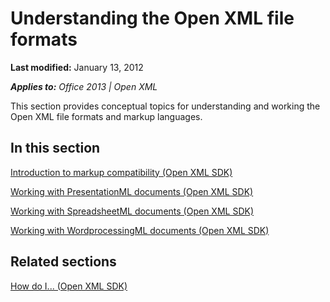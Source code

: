 <!--This is the start of the document-->
# Understanding the Open XML file formats
**Last modified:** January 13, 2012

_**Applies to:** Office 2013 | Open XML_

This section provides conceptual topics for understanding and working the Open XML file formats and markup languages.


## In this section
 [Introduction to markup compatibility (Open XML SDK)](dd42a9a3-5c16-4cab-ad6d-506cf822ec7a.md)

 [Working with PresentationML documents (Open XML SDK)](56aeeed4-24ce-42ba-a236-6fec6785dd93.md)

 [Working with SpreadsheetML documents (Open XML SDK)](c984c74e-2f06-4aba-a64b-2bb928b2929e.md)

 [Working with WordprocessingML documents (Open XML SDK)](bead244f-b551-477f-a296-41ead7bfcf5c.md)


## Related sections
 [How do I... (Open XML SDK)](b5cc0e8d-da79-482a-81fa-f18c18d29f6c.md)

